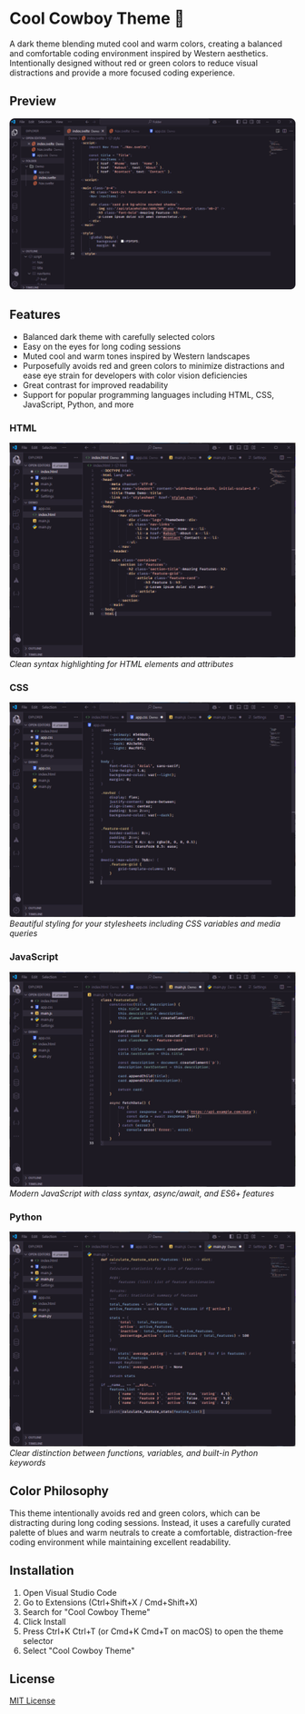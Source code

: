 # Cool Cowboy Theme 🤠

A dark theme blending muted cool and warm colors, creating a balanced and comfortable coding environment inspired by Western aesthetics. Intentionally designed without red or green colors to reduce visual distractions and provide a more focused coding experience.

## Preview

![Theme Preview](./images/theme-preview.png)

## Features

- Balanced dark theme with carefully selected colors
- Easy on the eyes for long coding sessions
- Muted cool and warm tones inspired by Western landscapes
- Purposefully avoids red and green colors to minimize distractions and ease eye strain for developers with color vision deficiencies
- Great contrast for improved readability
- Support for popular programming languages including HTML, CSS, JavaScript, Python, and more

### HTML
![HTML Preview](./images/html-preview.png)
*Clean syntax highlighting for HTML elements and attributes*

### CSS
![CSS Preview](./images/css-preview.png)
*Beautiful styling for your stylesheets including CSS variables and media queries*

### JavaScript
![JavaScript Preview](./images/js-preview.png)
*Modern JavaScript with class syntax, async/await, and ES6+ features*

### Python
![Python Preview](./images/python-preview.png)
*Clear distinction between functions, variables, and built-in Python keywords*

## Color Philosophy

This theme intentionally avoids red and green colors, which can be distracting during long coding sessions. Instead, it uses a carefully curated palette of blues and warm neutrals to create a comfortable, distraction-free coding environment while maintaining excellent readability.

## Installation

1. Open Visual Studio Code
2. Go to Extensions (Ctrl+Shift+X / Cmd+Shift+X)
3. Search for "Cool Cowboy Theme"
4. Click Install
5. Press Ctrl+K Ctrl+T (or Cmd+K Cmd+T on macOS) to open the theme selector
6. Select "Cool Cowboy Theme"

## License

[MIT License](LICENSE.md)
